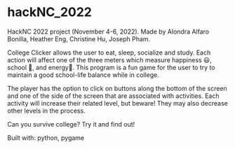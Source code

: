 # hackNC_2022

HackNC 2022 project (November 4-6, 2022). Made by Alondra Alfaro Bonilla, Heather Eng, Christine Hu, Joseph Pham.

College Clicker allows the user to eat, sleep, socialize and study. Each action will affect one of the three meters which measure happiness 😃, school 🏫, and energy🔋. This program is a fun game for the user to try to maintain a good school-life balance while in college.

The player has the option to click on buttons along the bottom of the screen and one of the side of the screen that are associated with activities. Each activity will increase their related level, but beware! They may also decrease other levels in the process.

Can you survive college? Try it and find out!

Built with: python, pygame

